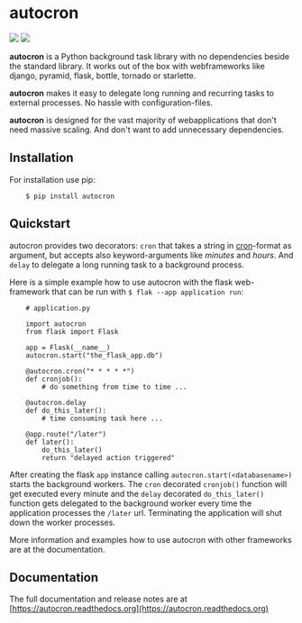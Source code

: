 # autocron

![](https://img.shields.io/pypi/pyversions/autocron.svg)
![](https://img.shields.io/pypi/l/autocron.svg)


**autocron** is a Python background task library with no dependencies beside the standard library. It works out of the box with webframeworks like django, pyramid, flask, bottle, tornado or starlette.

**autocron** makes it easy to delegate long running and recurring tasks to external processes. No hassle with configuration-files.

**autocron** is designed for the vast majority of webapplications that don't need massive scaling. And don't want to add unnecessary dependencies.


## Installation

For installation use pip:
```
    $ pip install autocron
```

## Quickstart

autocron provides two decorators: ``cron`` that takes a string in [cron](https://en.wikipedia.org/wiki/Cron#CRON_expression)-format as argument, but accepts also keyword-arguments like *minutes* and *hours*. And ``delay`` to delegate a long running task to a background process.

Here is a simple example how to use autocron with the flask web-framework that can be run with ``$ flak --app application run``:

```
    # application.py

    import autocron
    from flask import Flask

    app = Flask(__name__)
    autocron.start("the_flask_app.db")

    @autocron.cron("* * * * *")
    def cronjob():
        # do something from time to time ...

    @autocron.delay
    def do_this_later():
        # time consuming task here ...

    @app.route("/later")
    def later():
        do_this_later()
        return "delayed action triggered"
```

After creating the flask ``app`` instance calling ``autocron.start(<databasename>)`` starts the background workers. The ``cron`` decorated ``cronjob()`` function will get executed every minute and the ``delay`` decorated ``do_this_later()`` function gets delegated to the background worker every time the application processes the ``/later`` url. Terminating the application will shut down the worker processes.

More information and examples how to use autocron with other frameworks are at the documentation.


## Documentation

The full documentation and release notes are at [https://autocron.readthedocs.org](https://autocron.readthedocs.org)


